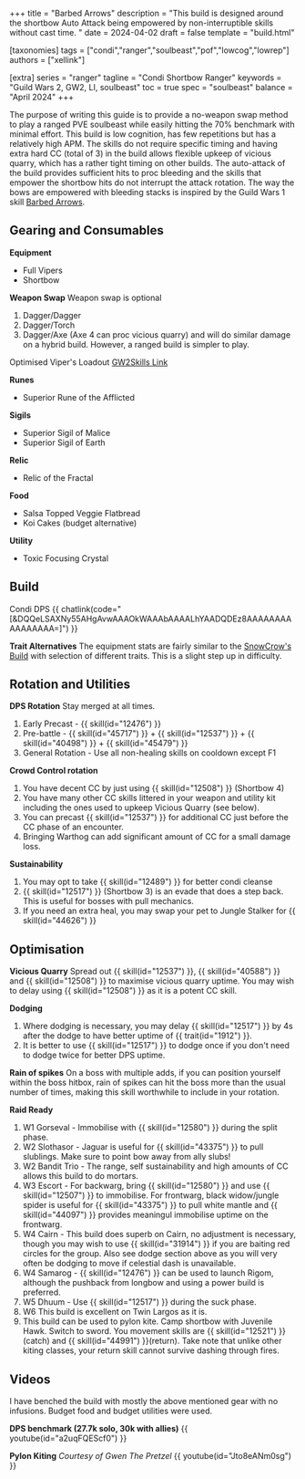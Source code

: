 +++
title = "Barbed Arrows"
description = "This build is designed around the shortbow Auto Attack being empowered by non-interruptible skills without cast time. "
date = 2024-04-02
draft = false
template = "build.html"

[taxonomies]
tags = ["condi","ranger","soulbeast","pof","lowcog","lowrep"]
authors = ["xellink"]

[extra]
series = "ranger"
tagline = "Condi Shortbow Ranger"
keywords = "Guild Wars 2, GW2, LI, soulbeast"
toc = true
spec = "soulbeast"
balance = "April 2024"
+++

The purpose of writing this guide is to provide a no-weapon swap method to play a ranged PVE soulbeast while easily hitting the 70% benchmark with minimal effort. This build is low cognition, has few repetitions but has a relatively high APM. The skills do not require specific timing and having extra hard CC (total of 3) in the build allows flexible upkeep of vicious quarry, which has a rather tight timing on other builds. The auto-attack of the build provides sufficient hits to proc bleeding and the skills that empower the shortbow hits do not interrupt the attack rotation. The way the bows are empowered with bleeding stacks is inspired by the Guild Wars 1 skill [Barbed Arrows](https://wiki.guildwars.com/wiki/Barbed_Arrows).


## Gearing and Consumables
**Equipment**
- Full Vipers
- Shortbow

**Weapon Swap**
Weapon swap is optional
1. Dagger/Dagger
2. Dagger/Torch
3. Dagger/Axe 
(Axe 4 can proc vicious quarry) and will do similar damage on a hybrid build. However, a ranged build is simpler to play.

Optimised Viper's Loadout
[GW2Skills Link](http://gw2skills.net/editor/?POQAUlZUw+YSMKmJWaXXP3Umqdn5B-DSJYmRB/YEPBCVAGOGAQFA-e)

**Runes**
- Superior Rune of the Afflicted

**Sigils**
- Superior Sigil of Malice
- Superior Sigil of Earth

**Relic**
- Relic of the Fractal

**Food**
  - Salsa Topped Veggie Flatbread
  - Koi Cakes (budget alternative)

**Utility**
  - Toxic Focusing Crystal


## Build
Condi DPS
{{ chatlink(code="[&DQQeLSAXNy55AHgAvwAAAOkWAAAbAAAALhYAADQDEz8AAAAAAAAAAAAAAAA=]") }}

**Trait Alternatives**
The equipment stats are fairly similar to the [SnowCrow's Build](https://snowcrows.com/builds/raids/ranger/condition-soulbeast) with selection of different traits. This is a slight step up in difficulty.


## Rotation and Utilities
**DPS Rotation**
Stay merged at all times. 
1. Early Precast - {{ skill(id="12476") }}
2. Pre-battle - {{ skill(id="45717") }} + {{ skill(id="12537") }} + {{ skill(id="40498") }} + {{ skill(id="45479") }}
3. General Rotation - Use all non-healing skills on cooldown except F1

**Crowd Control rotation**
1. You have decent CC by just using {{ skill(id="12508") }} (Shortbow 4)
2. You have many other CC skills littered in your weapon and utility kit including the ones used to upkeep Vicious Quarry (see below). 
3. You can precast {{ skill(id="12537") }} for additional CC just before the CC phase of an encounter.
4. Bringing Warthog can add significant amount of CC for a small damage loss.

**Sustainability**
1. You may opt to take {{ skill(id="12489") }} for better condi cleanse
2. {{ skill(id="12517") }} (Shortbow 3) is an evade that does a step back. This is useful for bosses with pull mechanics.
3. If you need an extra heal, you may swap your pet to Jungle Stalker for {{ skill(id="44626") }}


## Optimisation
**Vicious Quarry**
Spread out {{ skill(id="12537") }}, {{ skill(id="40588") }} and {{ skill(id="12508") }} to maximise vicious quarry uptime. You may wish to delay using {{ skill(id="12508") }} as it is a potent CC skill.

**Dodging**
1. Where dodging is necessary, you may delay {{ skill(id="12517") }} by 4s after the dodge to have better uptime of {{ trait(id="1912") }}. 
2. It is better to use {{ skill(id="12517") }} to dodge once if you don't need to dodge twice for better DPS uptime. 

**Rain of spikes**
On a boss with multiple adds, if you can position yourself within the boss hitbox, rain of spikes can hit the boss more than the usual number of times, making this skill worthwhile to include in your rotation. 

**Raid Ready**
1. W1 Gorseval - Immobilise with {{ skill(id="12580") }} during the split phase.
2. W2 Slothasor - Jaguar is useful for {{ skill(id="43375") }} to pull slublings. Make sure to point bow away from ally slubs!
3. W2 Bandit Trio - The range, self sustainability and high amounts of CC allows this build to do mortars.
4. W3 Escort - For backwarg, bring {{ skill(id="12580") }} and use {{ skill(id="12507") }} to immobilise. For frontwarg, black widow/jungle spider is useful for {{ skill(id="43375") }} to pull white mantle and {{ skill(id="44097") }} provides meaningul immobilise uptime on the frontwarg.
5. W4 Cairn - This build does superb on Cairn, no adjustment is necessary, though you may wish to use {{ skill(id="31914") }} if you are baiting red circles for the group. Also see dodge section above as you will very often be dodging to move if celestial dash is unavailable.
6. W4 Samarog - {{ skill(id="12476") }} can be used to launch Rigom, although the pushback from longbow and using a power build is preferred.
7. W5 Dhuum - Use {{ skill(id="12517") }} during the suck phase.
8. W6 This build is excellent on Twin Largos as it is.
9. This build can be used to pylon kite. Camp shortbow with Juvenile Hawk. Switch to sword. You movement skills are {{ skill(id="12521") }} (catch) and {{ skill(id="44991") }}(return). Take note that unlike other kiting classes, your return skill cannot survive dashing through fires.



## Videos
I have benched the build with mostly the above mentioned gear with no infusions. Budget food and budget utilities were used.

**DPS benchmark (27.7k solo, 30k with allies)**
{{ youtube(id="a2uqFQEScf0") }}

**Pylon Kiting**
*Courtesy of Gwen The Pretzel*
{{ youtube(id="Jto8eANm0sg") }}